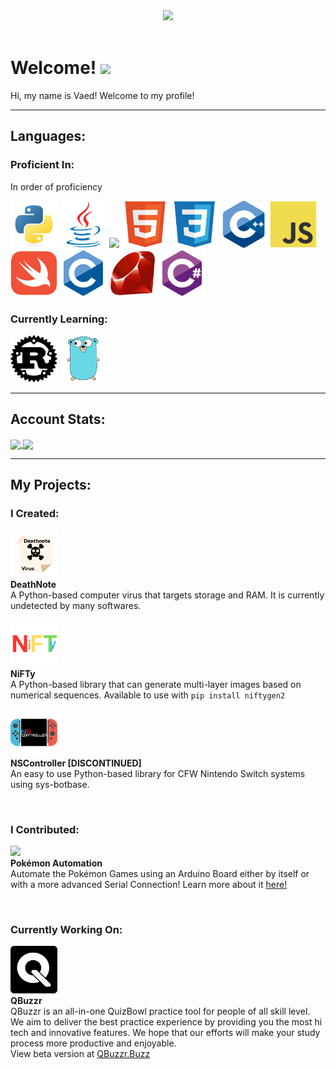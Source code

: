 <div id="header" align="center">
  <img src="https://www.vaedz.com/vaedzlogo.png" width="120px"><br>
  <img src="https://komarev.com/ghpvc/?username=Vaedz7&style=flat-square&color=blue" alt="">

</div>

<h1>
  Welcome!
  <img src="https://media.giphy.com/media/hvRJCLFzcasrR4ia7z/giphy.gif" width="30px">
</h1>
Hi, my name is Vaed! Welcome to my profile!

---

## Languages:
### Proficient In:
In order of proficiency
<div>
<img src="https://github.com/devicons/devicon/blob/1119b9f84c0290e0f0b38982099a2bd027a48bf1/icons/python/python-original.svg" width="75px">
<img src="https://github.com/devicons/devicon/blob/1119b9f84c0290e0f0b38982099a2bd027a48bf1/icons/java/java-original.svg" width="75px">
<img src="https://www.pseudo-lang.org/pl_logo.png" width="75px">
<img src="https://github.com/devicons/devicon/blob/1119b9f84c0290e0f0b38982099a2bd027a48bf1/icons/html5/html5-original.svg" width="75px">
<img src="https://github.com/devicons/devicon/blob/1119b9f84c0290e0f0b38982099a2bd027a48bf1/icons/css3/css3-original.svg" width="75px">
<img src="https://github.com/devicons/devicon/blob/1119b9f84c0290e0f0b38982099a2bd027a48bf1/icons/cplusplus/cplusplus-original.svg" width="75px">
<img src="https://github.com/devicons/devicon/blob/1119b9f84c0290e0f0b38982099a2bd027a48bf1/icons/javascript/javascript-original.svg" width="75px">
<img src="https://github.com/devicons/devicon/blob/1119b9f84c0290e0f0b38982099a2bd027a48bf1/icons/swift/swift-original.svg" width="75px">
<img src="https://github.com/devicons/devicon/blob/1119b9f84c0290e0f0b38982099a2bd027a48bf1/icons/c/c-original.svg" width="75px">
<img src="https://github.com/devicons/devicon/blob/1119b9f84c0290e0f0b38982099a2bd027a48bf1/icons/ruby/ruby-original.svg" width="75px">
<img src="https://github.com/devicons/devicon/blob/1119b9f84c0290e0f0b38982099a2bd027a48bf1/icons/csharp/csharp-original.svg" width="75px">
</div>

### Currently Learning:
<div>
<img src="https://github.com/devicons/devicon/blob/ca28c779441053191ff11710fe24a9e6c23690d6/icons/rust/rust-original.svg" width="75px">
<img src="https://github.com/devicons/devicon/blob/1119b9f84c0290e0f0b38982099a2bd027a48bf1/icons/go/go-original.svg" width="75px">
</div>

---

## Account Stats:
<a href="http://github-readme-streak-stats.herokuapp.com?user=Vaedz7&theme=github-dark-blue&border_radius=5&date_format=M%20j%5B%2C%20Y%5D">
  <img height=200 align="center" src="https://github-stats-liart.vercel.app/api?username=Vaedz7&hide=stars&theme=dark" />
</a>
<a href="https://github-stats-liart.vercel.app/api/top-langs/?username=Vaedz7&theme=dark&langs_count=5&hide=scss,shell,css&layout=donut">
  <img height=200 align="center" src="https://github-stats-liart.vercel.app/api/top-langs/?username=Vaedz7&theme=dark&langs_count=5&hide=scss,shell,css&layout=donut" />
</a>

---

## My Projects:
### I Created:
<img src="https://github.com/Vaedz7/Vaedz7/blob/38d445b457e70a1526f654d1c6cac5a1caf10d00/images/deathnote.png" width="75px"><br>**DeathNote**<br>A Python-based computer virus that targets storage and RAM. It is currently undetected by many softwares.<br>

<img src="https://github.com/Vaedz7/Vaedz7/blob/ef430b790fc735e18627e325fdaf44f56ffe9fc6/images/nifty.png" width="75px"><br>**NiFTy**<br>A Python-based library that can generate multi-layer images based on numerical sequences. Available to use with ```pip install niftygen2```<br>

<img src="https://github.com/Vaedz7/Vaedz7/blob/e08bbd6a51c6e2d824289ddddf50a4523428e2c1/images/nsc.png" width="75px"><br>**NSController [DISCONTINUED]**<br>An easy to use Python-based library for CFW Nintendo Switch systems using sys-botbase.<br>

<br>

### I Contributed:
<img src="https://avatars.githubusercontent.com/u/79730908?s=200&v=4" width="75px"><br>**Pokémon Automation**<br>Automate the Pokémon Games using an Arduino Board either by itself or with a more advanced Serial Connection! Learn more about it [here!](https://github.com/PokemonAutomation/About)<br>

<br>

### Currently Working On:
<img src="https://github.com/Vaedz7/QBuzzr/blob/2607a226523c93fb65df6c25881f4693994f4bd1/src/assets/favicon.png" width="75px"><br>**QBuzzr**<br>QBuzzr is an all-in-one QuizBowl practice tool for people of all skill level. We aim to deliver the best practice experience by providing you the most hi tech and innovative features. We hope that our efforts will make your study process more productive and enjoyable.<br>View beta version at [QBuzzr.Buzz](https://www.qbuzzr.buzz)
